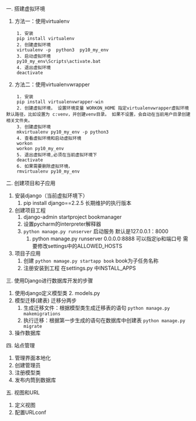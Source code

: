 一. 搭建虚拟环境
1. 方法一：使用virtualenv
```
	1. 安装 
	pip install virtualenv
	2. 创建虚拟环境 
	virtualenv -p  python3  py10_my_env      
	3. 启动虚拟环境
	py10_my_env\Scripts\activate.bat
	4. 退出虚拟环境
	deactivate
```
2. 方法二：使用virtualenvwrapper
```
	1. 安装
	pip install virtualenvwrapper-win
	2. 创建虚拟环境， 设置环境变量 WORKON_HOME 指定virtualenvwrapper虚拟环境默认路径，比如设置为 c:venv，并创建venv目录。 如果不设置，会自动在当前用户目录创建相关文件夹。
	3. 创建虚拟环境
	mkvirtualenv py10_my_env -p python3
	4. 查看虚拟环境和启动虚拟环境
	workon
	workon py10_my_env
	5. 退出虚拟环境,必须在当前虚拟环境下
	deactivate
	6. 如果需要删除虚拟环境，
	rmvirtualenv py10_my_env	
```

二. 创建项目和子应用
1. 安装django（当前虚拟环境下）
	1. pip install django==2.2.5 长期维护的执行版本
2. 创建项目工程
	1. django-admin startproject  bookmanager
	2. 设置pycharm的interpreter解释器
	3. `python manage.py runserver` 启动服务 默认是127.0.0.1：8000
		1. python manage.py runserver 0.0.0.0:8888 可以指定ip和端口号  需要修改settings中的ALLOWED_HOSTS 
3. 项目子应用 
	1. 创建 `python mamage.py startapp book` 	 book为子任务名称
	2. 注册安装到工程 在settings.py 中INSTALL_APPS

三. 使用Django进行数据库开发的步骤
1. 使用django定义模型类
	2. models.py
3. 模型迁移(建表) 迁移分两步
	1.  生成迁移文件：根据模型类生成迁移表的语句
		`python manage.py makemigrations`    	
	3.  执行迁移：根据第一步生成的语句在数据库中创建表
		`python manage.py migrate`
5. 操作数据库

四. 站点管理
1. 管理界面本地化
2. 创建管理员
3. 注册模型类
4. 发布内筒到数据库

五. 视图和URL
1. 定义视图
2. 配置URLconf
 	 
